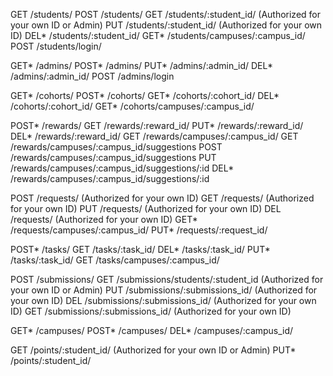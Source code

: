 GET 					/students/
POST 					/students/
GET 					/students/:student_id/									(Authorized for your own ID or Admin)
PUT 					/students/:student_id/									(Authorized for your own ID)
DEL*		 			/students/:student_id/
GET*					/students/campuses/:campus_id/
POST          /students/login/

GET*					/admins/
POST*					/admins/
PUT*					/admins/:admin_id/
DEL*					/admins/:admin_id/
POST          /admins/login

GET* 					/cohorts/
POST*					/cohorts/
GET*					/cohorts/:cohort_id/
DEL*					/cohorts/:cohort_id/
GET*					/cohorts/campuses/:campus_id/

POST*					/rewards/
GET						/rewards/:reward_id/
PUT*					/rewards/:reward_id/
DEL*					/rewards/:reward_id/
GET						/rewards/campuses/:campus_id/
GET						/rewards/campuses/:campus_id/suggestions
POST					/rewards/campuses/:campus_id/suggestions
PUT					   	/rewards/campuses/:campus_id/suggestions/:id
DEL*					/rewards/campuses/:campus_id/suggestions/:id

POST					/requests/															(Authorized for your own ID)
GET						/requests/															(Authorized for your own ID)
PUT						/requests/															(Authorized for your own ID)
DEL						/requests/															(Authorized for your own ID)
GET*					/requests/campuses/:campus_id/
PUT*					/requests/:request_id/

POST*					/tasks/
GET						/tasks/:task_id/
DEL*					/tasks/:task_id/
PUT*					/tasks/:task_id/
GET						/tasks/campuses/:campus_id/

POST					/submissions/
GET						/submissions/students/:student_id			(Authorized for your own ID or Admin)
PUT						/submissions/:submissions_id/					(Authorized for your own ID)
DEL						/submissions/:submissions_id/					(Authorized for your own ID)
GET						/submissions/:submissions_id/					(Authorized for your own ID)

GET*					/campuses/
POST*					/campuses/
DEL*					/campuses/:campus_id/

GET						/points/:student_id/										(Authorized for your own ID or Admin)
PUT*					/points/:student_id/
